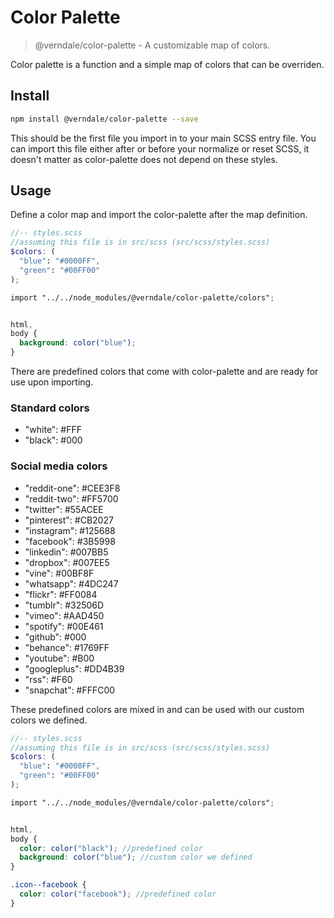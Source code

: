 # Color Palette
> @verndale/color-palette - A customizable map of colors.

Color palette is a function and a simple map of colors that can be overriden.

## Install
```sh
npm install @verndale/color-palette --save
```

This should be the first file you import in to your main SCSS entry file. You can import this
file either after or before your normalize or reset SCSS, it doesn't matter as color-palette
does not depend on these styles.

## Usage
Define a color map and import the color-palette after the map definition.
```scss
//-- styles.scss
//assuming this file is in src/scss (src/scss/styles.scss)
$colors: (
  "blue": "#0000FF",
  "green": "#00FF00"
);

import "../../node_modules/@verndale/color-palette/colors";


html,
body {
  background: color("blue");
}
```

There are predefined colors that come with color-palette and are ready for use upon importing.

### Standard colors
* "white": #FFF
* "black": #000

### Social media colors
* "reddit-one": #CEE3F8
* "reddit-two": #FF5700
* "twitter": #55ACEE
* "pinterest": #CB2027
* "instagram": #125688
* "facebook": #3B5998
* "linkedin": #007BB5
* "dropbox": #007EE5
* "vine": #00BF8F
* "whatsapp": #4DC247
* "flickr": #FF0084
* "tumblr": #32506D
* "vimeo": #AAD450
* "spotify": #00E461
* "github": #000
* "behance": #1769FF
* "youtube": #B00
* "googleplus": #DD4B39
* "rss": #F60
* "snapchat": #FFFC00

These predefined colors are mixed in and can be used with our custom colors we defined.
```scss
//-- styles.scss
//assuming this file is in src/scss (src/scss/styles.scss)
$colors: (
  "blue": "#0000FF",
  "green": "#00FF00"
);

import "../../node_modules/@verndale/color-palette/colors";


html,
body {
  color: color("black"); //predefined color
  background: color("blue"); //custom color we defined
}

.icon--facebook {
  color: color("facebook"); //predefined color
}
```
